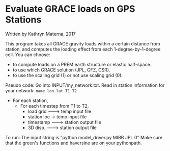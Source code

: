 # Evaluate GRACE loads on GPS Stations
Written by Kathryn Materna, 2017

This program takes all GRACE gravity loads within a certain distance from station, 
and computes the loading effect from each 1-degree-by-1-degree cell. 
You can choose:
- to compute loads on a PREM earth structure or elastic half-space. 
- to use which GRACE solution (JPL, GFZ, CSR). 
- to use the scaling grid (1) or not use scaling grid (0). 

Pseudo code: 
Go into INPUT/my_network.txt. 
Read in station information for your network: `name lon lat T1 T2`
- For each station, 
  - For each timestep from T1 to T2,
    - load grid ---> temp input file
    - station loc -> temp input file
    - timestamp ---> station output file
    - 3D disp.  ---> station output file 

To run: 
The input string is "python model_driver.py MIBB JPL 0"
Make sure that the green's functions and haversine are on your pythonpath. 
